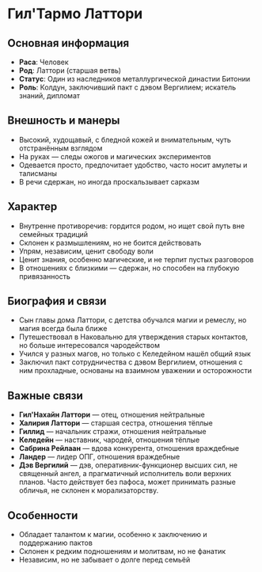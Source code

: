 # Гил'Тармо Латтори

## Основная информация
- **Раса**: Человек
- **Род**: Латтори (старшая ветвь)
- **Статус**: Один из наследников металлургической династии Битонии
- **Роль**: Колдун, заключивший пакт с дэвом Вергилием; искатель знаний, дипломат

## Внешность и манеры
- Высокий, худощавый, с бледной кожей и внимательным, чуть отстранённым взглядом
- На руках — следы ожогов и магических экспериментов
- Одевается просто, предпочитает удобство, часто носит амулеты и талисманы
- В речи сдержан, но иногда проскальзывает сарказм

## Характер
- Внутренне противоречив: гордится родом, но ищет свой путь вне семейных традиций
- Склонен к размышлениям, но не боится действовать
- Упрям, независим, ценит свободу воли
- Ценит знания, особенно магические, и не терпит пустых разговоров
- В отношениях с близкими — сдержан, но способен на глубокую привязанность

## Биография и связи
- Сын главы дома Латтори, с детства обучался магии и ремеслу, но магия всегда была ближе
- Путешествовал в Наковальню для утверждения старых контактов, но больше интересовался чародейством
- Учился у разных магов, но только с Келедейном нашёл общий язык
- Заключил пакт сотрудничества с дэвом Вергилием, отношения с ним прохладные, основаны на взаимном уважении и осторожности

## Важные связи
- **Гил'Нахайн Латтори** — отец, отношения нейтральные
- **Халирия Латтори** — старшая сестра, отношения тёплые
- **Гиллид** — начальник стражи, отношения нейтральные
- **Келедейн** — наставник, чародей, отношения тёплые
- **Сабрина Рейлаан** — вдова конкурента, отношения враждебные
- **Ландер** — лидер ОПГ, отношения враждебные
- **Дэв Вергилий** — дэв, оперативник-функционер высших сил, не священный ангел, а прагматичный исполнитель воли верхних планов. Часто действует без пафоса, может принимать разные обличья, не склонен к морализаторству.

## Особенности
- Обладает талантом к магии, особенно к заключению и поддержанию пактов
- Склонен к редким подношениям и молитвам, но не фанатик
- Независим, но не забывает о долге перед семьёй 